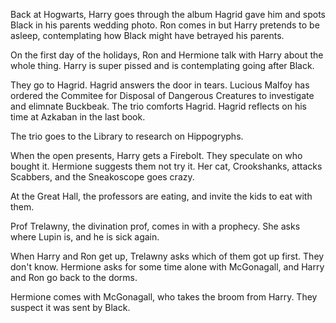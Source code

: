 Back at Hogwarts, Harry goes through the album Hagrid gave him and spots Black
in his parents wedding photo. Ron comes in but Harry pretends to be asleep,
contemplating how Black might have betrayed his parents.

On the first day of the holidays, Ron and Hermione talk with Harry about the
whole thing. Harry is super pissed and is contemplating going after Black.

They go to Hagrid. Hagrid answers the door in tears. Lucious Malfoy has ordered
the Commitee for Disposal of Dangerous Creatures to investigate and elimnate
Buckbeak. The trio comforts Hagrid. Hagrid reflects on his time at Azkaban in
the last book.

The trio goes to the Library to research on Hippogryphs.

When the open presents, Harry gets a Firebolt. They speculate on who bought it.
Hermione suggests them not try it. Her cat, Crookshanks, attacks Scabbers, and
the Sneakoscope goes crazy.

At the Great Hall, the professors are eating, and invite the kids to eat with
them.

Prof Trelawny, the divination prof, comes in with a prophecy. She asks where
Lupin is, and he is sick again.

When Harry and Ron get up, Trelawny asks which of them got up first. They don't
know. Hermione asks for some time alone with McGonagall, and Harry and Ron go
back to the dorms.

Hermione comes with McGonagall, who takes the broom from Harry. They suspect it
was sent by Black.
